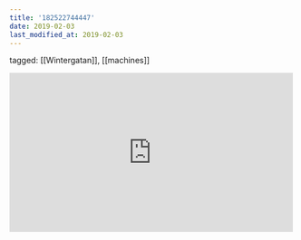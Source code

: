 ```yaml
---
title: '182522744447'
date: 2019-02-03
last_modified_at: 2019-02-03
---
```

tagged: [[Wintergatan]], [[machines]]
<iframe allow="accelerometer; autoplay; clipboard-write; encrypted-media; gyroscope; picture-in-picture" allowfullscreen="" frameborder="0" height="281" id="youtube_iframe" src="https://www.youtube.com/embed/IvUU8joBb1Q?feature=oembed&amp;enablejsapi=1&amp;origin=https://safe.txmblr.com&amp;wmode=opaque" width="500"></iframe>
